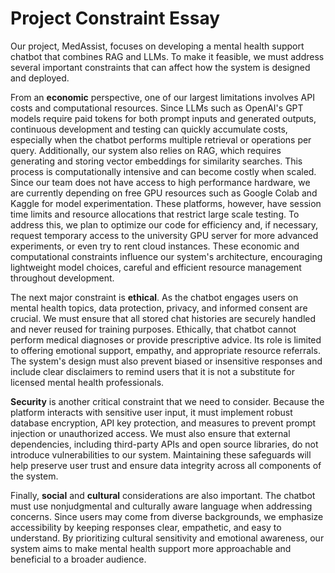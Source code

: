 # Project Constraint Essay

Our project, MedAssist, focuses on developing a mental health support chatbot that combines RAG and LLMs. To make it feasible, we must address several important constraints that can affect how the system is designed and deployed.

From an **economic** perspective, one of our largest limitations involves API costs and computational resources. Since LLMs such as OpenAI's GPT models require paid tokens for both prompt inputs and generated outputs, continuous development and testing can quickly accumulate costs, especially when the chatbot performs multiple retrieval or operations per query. Additionally, our system also relies on RAG, which requires generating and storing vector embeddings for similarity searches. This process is computationally intensive and can become costly when scaled. Since our team does not have access to high performance hardware, we are currently depending on free GPU resources such as Google Colab and Kaggle for model experimentation. These platforms, however, have session time limits and resource allocations that restrict large scale testing. To address this, we plan to optimize our code for efficiency and, if necessary, request temporary access to the university GPU server for more advanced experiments, or even try to rent cloud instances. These economic and computational constraints influence our system's architecture, encouraging lightweight model choices, careful and efficient resource management throughout development.

The next major constraint is **ethical**. As the chatbot engages users on mental health topics, data protection, privacy, and informed consent are crucial. We must ensure that all stored chat histories are securely handled and never reused for training purposes. Ethically, that chatbot cannot perform medical diagnoses or provide prescriptive advice. Its role is limited to offering emotional support, empathy, and appropriate resource referrals. The system's design must also prevent biased or insensitive responses and include clear disclaimers to remind users that it is not a substitute for licensed mental health professionals.

**Security** is another critical constraint that we need to consider. Because the platform interacts with sensitive user input, it must implement robust database encryption, API key protection, and measures to prevent prompt injection or unauthorized access. We must also ensure that external dependencies, including third-party APIs and open source libraries, do not introduce vulnerabilities to our system. Maintaining these safeguards will help preserve user trust and ensure data integrity across all components of the system.

Finally, **social** and **cultural** considerations are also important. The chatbot must use nonjudgmental and culturally aware language when addressing concerns. Since users may come from diverse backgrounds, we emphasize accessibility by keeping responses clear, empathetic, and easy to understand. By prioritizing cultural sensitivity and emotional awareness, our system aims to make mental health support more approachable and beneficial to a broader audience.
